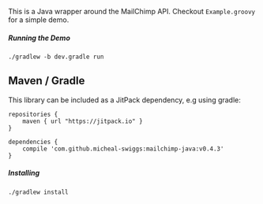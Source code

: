 

This is a Java wrapper around the MailChimp API. Checkout `Example.groovy` for a simple demo.

##### Running the Demo

    ./gradlew -b dev.gradle run

## Maven / Gradle

This library can be included as a JitPack dependency, e.g using gradle:

    repositories {
        maven { url "https://jitpack.io" }
    }

    dependencies {
        compile 'com.github.micheal-swiggs:mailchimp-java:v0.4.3'
    }


##### Installing

    ./gradlew install
